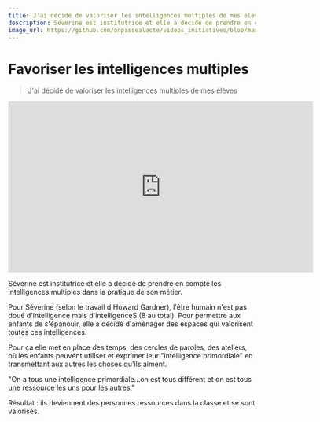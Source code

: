 ```yaml
---
title: J'ai décidé de valoriser les intelligences multiples de mes élèves
description: Séverine est institutrice et elle a décidé de prendre en compte les intelligences multiples dans la pratique de son métier.
image_url: https://github.com/onpassealacte/videos_initiatives/blob/master/media/intelligences_multiples.jpg?raw=true
---
```


# Favoriser les intelligences multiples

> J'ai décidé de valoriser les intelligences multiples de mes élèves

<iframe src="https://player.vimeo.com/video/136709333" width="620" height="348" frameborder="0" webkitallowfullscreen mozallowfullscreen allowfullscreen></iframe>

Séverine est institutrice et elle a décidé de prendre en compte les intelligences multiples dans la pratique de son métier.

Pour Séverine (selon le travail d'Howard Gardner), l'être humain n'est pas doué d'intelligence mais d'intelligenceS (8 au total). Pour permettre aux enfants de s'épanouir, elle a décidé d'aménager des espaces qui valorisent toutes ces intelligences.

Pour ça elle met en place des temps, des cercles de paroles, des ateliers, où les enfants peuvent utiliser et exprimer leur "intelligence primordiale" en transmettant aux autres les choses qu'ils aiment.  

"On a tous une intelligence primordiale...on est tous différent et on est tous une ressource les uns pour les autres."

Résultat : ils deviennent des personnes ressources dans la classe et se sont valorisés.
